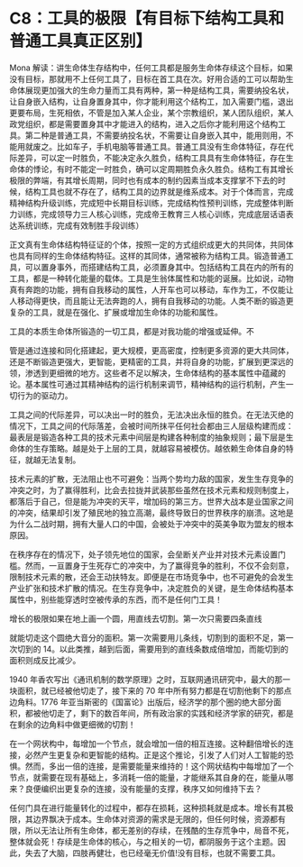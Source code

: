 # C8：工具的极限【有目标下结构工具和普通工具真正区别】

Mona 解读：讲生命体生存结构中，任何工具都是服务生命体存续这个目标，如果没有目标，那就用不上任何工具了，目标在首工具在次。好用合适的工可以帮助生命体展现更加强大的生命力量而工具有两种，第一种是结构工具，需要纳投名状，让自身嵌入结构，让自身置身其中，你才能利用这个结构工，加入需要门槛，退出更要布局，生死相依，不管是加入某人企业，某个宗教组织，某人团队组织，某人政党组织，都是需要置身其中才能进入的结构，进入之后你才能利用这个结构工具。第二种是普通工具，不需要纳投名状，不需要让自身嵌入其中，能用则用，不能用就废之。比如车子，手机电脑等普通工具。普通工具没有生命体特征，存在代际差异，可以定一时胜负，不能决定永久胜负，结构工具具有生命体特征，存在生命体的悸论，有时不能定一时胜负，确可以定周期胜负永久胜负。结构工有其增长极限的弊端，有其增长周期，同时也有成本的制约因素当成本支撑掌不下去的时候，结构工具也就不存在了，结构工具的边界就是维系成本。对于个体而言，完成精神结构升级训练，完成短中长期目标训练，完成结构性预判训练，完成整体判断力训练，完成领导力三人核心训练，完成帝王教育三人核心训练，完成底层话语表达系统训练，完成有效制胜手段训练）

正文真有生命体结构特征证的个体，按照一定的方式组织成更大的共同体，共同体也具有同样的生命体结构特征。这样的其同体，通常被称为结构工具。锻造普通工具，可以置身事外，而搭建结构工具，必须置身其中。包括结构工具在内的所有的工具，都是一种转化能量的载体。工具是生翁体属性和功能的诞展。比如说，动物真有奔跑的功能，拥有自我移动的属性，人开车也可以移动，车作为工，不仅能让人移动得更快，而且能让无法奔跑的人，拥有自我移动的功能。人类不断的锻造更复杂的工具，就是在强化、扩展或增加生命体的功能和属性。

工具的本质生命体所锻造的一切工具，都是对我功能的增强或延伸。不

管是通过连接和同化搭建起，更大规模，更高密度，控制更多资源的更大共同体，还是不断锻造更强大，更智能，更精密的工具，并将自身的功能，扩展到更深远的领，渗透到更细微的地方。这些者不足以解决，生命体结构的基本属性中蕴藏的论。基本属性可通过其精神结构的运行机制来调节，精神结构的运行机制，产生一切行为的驱动力。

工具之间的代际差异，可以决出一时的胜负，无法决出永恒的胜负。在无法灭绝的情况下，工具之间的代际落差，会被时间所抹平任何社会都由三人层级构建而成：最表层是锻造各种工具的技术元素中间层是构建各种制度的抽象规则；最下层是生命体的生存策略。越是处于上层的工具，就越容易被模仿。越依赖生命体自身的特征，就越无法复制。

技术元素的扩散，无法阻止也不可避免：当两个势均力敌的国家，发生生存竞争的冲突之时，为了赢得胜利，比会去拉拢并武装那些虽然在技术元素和规则制度上，都落后于自己，但是能为冲突的天平，增加码的第三方。世界大战本是业国家之间的冲突，结果却引发了殖民地的独立高潮，最终导致日的世界秩序的崩溃。这地是为什么二战时期，拥有大量人口的中国，会被处于冲突中的英美争取为盟友的根本原因。

在秩序存在的情况下，处子领先地位的国家，会垒断关产业并对技术元素设置门槛。然而，一亘置身于生死存亡的冲突中，为了赢得竞争的胜利，不仅不会刻意，限制技术元素的散，还会王动扶特友。即便是在市场竞争中，也不可避免的会发生产业扩张和技术扩散的情况。在生存竞争中，决定胜负的关键，是生命体结构基本属性中，别些能穿透时空被传承的东西，而不是任何门工具！

增长的极限如果在地上画一个圆，用直线去切割。第一次只需要四条直线

就能切走这个圆绝大音分的面积。第一次需要用儿条线，切割到的面积不足，第一次切到的 14。以此类推，越到后面，需要用到的直线条数成倍增加，而能切到的面积则成反比减少。

1940 年香农写出《通讯机制的数学原理》之时，互联网通讯研究中，最大的那一块面积，就已经被他切走了，接下来的 70 年中所有努力都是在切割他剩下的那点边角料。1776 年亚当斯密的《国富论》出版后，经济学的那个圈的绝大部分面积，都被他切走了，剩下的数百年间，所有政治家的实践和经济学家的研究，都是在剩余的边角料中做更细微的切割！

在一个网状构中，每增加一个节点，就会增加一倍的相互连接。这种翻倍增长的连接，必然产生更复杂和更智能的结构。正是这个推论，引发了人们对人工智能的恐惧。然而，多出一倍的连接，是需要能量来维持的！这个网状结构中每增加了一个节点，就需要在现有基础上，多消耗一倍的能量，才能继系其自身的在，能量从哪来？良便编织出更复杂的连接，没有能量的支撑，秩序又如何维持下去？

任何门具在进行能量转化的过程中，都存在损耗，这种损耗就是成本。增长有其极限，其边界飘决于成本。生命体对资源的需求是无限的，但任何时候，资源都有限，所以无法让所有生命体，都无差别的存续，在残酷的生存荒争中，局音不死，整体就会死！存续是生命体的核心，与之相关的一切，都阴服务于这个主题。因此，失去了大脑，四肢再健壮，也已经毫无价值!没有目标，也就不需要工具。